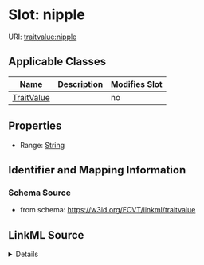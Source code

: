 

# Slot: nipple

URI: [traitvalue:nipple](http://purl.obolibrary.org/obo/FOVT/data#nipple)



<!-- no inheritance hierarchy -->





## Applicable Classes

| Name | Description | Modifies Slot |
| --- | --- | --- |
| [TraitValue](TraitValue.md) |  |  no  |







## Properties

* Range: [String](String.md)





## Identifier and Mapping Information







### Schema Source


* from schema: https://w3id.org/FOVT/linkml/traitvalue




## LinkML Source

<details>
```yaml
name: nipple
from_schema: https://w3id.org/FOVT/linkml/traitvalue
rank: 1000
alias: nipple
domain_of:
- TraitValue
range: string

```
</details>
